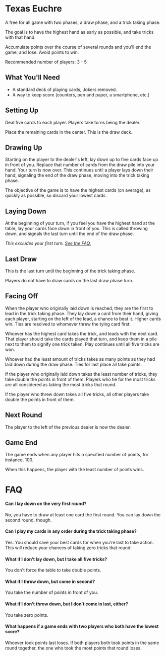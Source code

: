 # Texas Euchre

A free for all game with two phases, a draw phase, and a trick taking phase.

The goal is to have the highest hand as early as possible, and take tricks with that hand.

Accumulate points over the course of several rounds and you'll end the game, and lose. Avoid points to win.

Recommended number of players: 3 - 5

## What You'll Need

 - A standard deck of playing cards, Jokers removed.
 - A way to keep score (counters, pen and paper, a smartphone, etc.)

## Setting Up

Deal five cards to each player. Players take turns being the dealer.

Place the remaining cards in the center. This is the draw deck.

## Drawing Up

Starting on the player to the dealer's left, lay down up to five cards face up in front of you.
Replace that number of cards from the draw pile into your hand. Your turn is now over.
This continues until a player lays down their hand, signaling the end of the draw phase, moving into the trick taking phase.

The objective of the game is to have the highest cards (on average), as quickly as possible, so discard your lowest cards.

## Laying Down

At the beginning of your turn, if you feel you have the highest hand at the table, lay your cards face down in front of you.
This is called throwing down, and signals the last turn until the end of the draw phase.

*This excludes your first turn.* [*See the FAQ.*](#can-i-lay-down-on-the-very-first-round)

## Last Draw

This is the last turn until the beginning of the trick taking phase.

Players do not have to draw cards on the last draw phase turn.

## Facing Off

When the player who originally laid down is reached, they are the first to lead in the trick taking phase.
They lay down a card from their hand, giving each player, starting on the left of the lead, a chance to beat it.
Higher cards win. Ties are resolved to whomever threw the tying card first.

Whoever has the highest card takes the trick, and leads with the next card.
That player should take the cards played that turn, and keep them in a pile next to them to signify one trick taken.
Play continues until all five tricks are won.

Whoever had the least amount of tricks takes as many points as they had laid down during the draw phase.
Ties for last place all take points.

If the player who originally laid down takes the least number of tricks, they take double the points in front of them.
Players who tie for the most tricks are all considered as taking the most tricks that round.

If the player who threw down takes all five tricks, all other players take double the points in front of them.

## Next Round

The player to the left of the previous dealer is now the dealer.

## Game End

The game ends when any player hits a specified number of points, for instance, 100.

When this happens, the player with the least number of points wins.

# FAQ

#### Can I lay down on the very first round?

No, you have to draw at least one card the first round. You can lay down the second round, though.

#### Can I play my cards in any order during the trick taking phase?

Yes. You should save your best cards for when you're last to take action. This will reduce your chances of taking zero tricks that round.

#### What if I don't lay down, but I take all five tricks?

You don't force the table to take double points.

#### What if I throw down, but come in second?

You take the number of points in front of you.

#### What if I don't throw down, but I don't come in last, either?

You take zero points.

#### What happens if a game ends with two players who both have the lowest score?

Whoever took points last loses. If both players both took points in the same round together, the one who took the most points that round loses.

